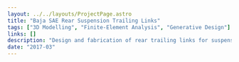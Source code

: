 ```yaml
---
layout: ../../layouts/ProjectPage.astro
title: "Baja SAE Rear Suspension Trailing Links"
tags: ["3D Modelling", "Finite-Element Analysis", "Generative Design"]
links: []
description: "Design and fabrication of rear trailing links for suspension system of Baja SAE car. Redesigned using generative design and finite element analysis software. "
date: "2017-03"
---
```

